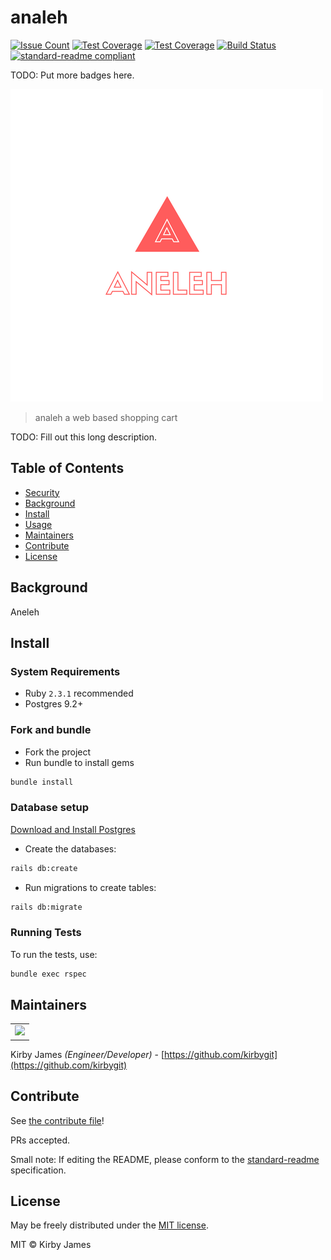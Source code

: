 # analeh

[![Issue Count](https://codeclimate.com/repos/5949803a355ade026900015e/badges/issue_count.svg)](https://codeclimate.com/repos/5949803a355ade026900015e)
[![Test Coverage](https://codeclimate.com/repos/5949803a355ade026900015e/badges/coverage.svg)](https://codeclimate.com/repos/5949803a355ade026900015e/coverage)
[![Test Coverage](https://codeclimate.com/repos/5949803a355ade026900015e/badges/coverage.svg)](https://codeclimate.com/repos/5949803a355ade026900015e/coverage)
[![Build Status](https://travis-ci.com/kirbygit/aneleh.svg?token=yNay1dDRnhfQJLcDJyhU&branch=master)](https://travis-ci.com/kirbygit/aneleh)
[![standard-readme compliant](https://img.shields.io/badge/standard--readme-OK-green.svg?style=flat-square)](https://github.com/RichardLitt/standard-readme)

TODO: Put more badges here.

![banner](./public/aneleh.png)



> analeh a web based shopping cart

TODO: Fill out this long description.

## Table of Contents

- [Security](#security)
- [Background](#background)
- [Install](#install)
- [Usage](#usage)
- [Maintainers](#maintainers)
- [Contribute](#contribute)
- [License](#license)

## Background

Aneleh

## Install

### System Requirements
- Ruby `2.3.1` recommended
- Postgres 9.2+

### Fork and bundle
- Fork the project
- Run bundle to install gems
```bash
bundle install
```

### Database setup

[Download and Install Postgres](https://www.postgresql.org/download/)

- Create the databases:
```bash
rails db:create
```

- Run migrations to create tables:
```bash
rails db:migrate
```

### Running Tests

To run the tests, use:

```bash
bundle exec rspec
```

Maintainers
------------

<table id="maintainers">
<tr>
<td>
<img src=https://avatars2.githubusercontent.com/u/20747057?v=3&s=400>
<!-- <a href="https://github.com/kirbygit">Kirby James(kirbygit)</a> -->
</td>
</tr>
</table>

Kirby James _(Engineer/Developer)_ - [https://github.com/kirbygit](https://github.com/kirbygit)

## Contribute

See [the contribute file](contribute.md)!

PRs accepted.

Small note: If editing the README, please conform to the [standard-readme](https://github.com/RichardLitt/standard-readme) specification.

## License

May be freely distributed under the [MIT license](https://raw.githubusercontent.com/kirbygit/aneleh/master/LICENSE?token=ATyTMRSHSaInb1EHbkIfXP4MAyfnxrV-ks5ZUrD0wA%3D%3D).

MIT © Kirby James
